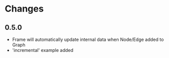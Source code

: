 # Changes

## 0.5.0

* Frame will automatically update internal data when Node/Edge added to Graph
* 'incremental' example added
